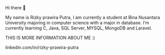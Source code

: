 Hi there 👋

My name is Rizky prawira Putra,
I am currently a student at Bina Nusantara University majoring in computer science with a major in database.
I’m currently learning C, Java, SQL Server, MYSQL, MongoDB and Laravel.

THIS IS MORE INFORMATION ABOUT ME :)

linkedin.com/in/rizky-prawira-putra
